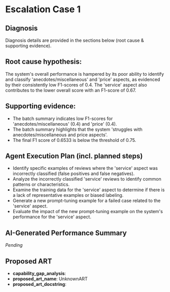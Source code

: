 # Escalation Case 1

## Diagnosis

Diagnosis details are provided in the sections below (root cause & supporting evidence).


## Root cause hypothesis:

The system's overall performance is hampered by its poor ability to identify and classify 'anecdotes/miscellaneous' and 'price' aspects, as evidenced by their consistently low F1-scores of 0.4. The 'service' aspect also contributes to the lower overall score with an F1-score of 0.67.


## Supporting evidence:

- The batch summary indicates low F1-scores for 'anecdotes/miscellaneous' (0.4) and 'price' (0.4).
- The batch summary highlights that the system 'struggles with anecdotes/miscellaneous and price aspects'.
- The final F1 score of 0.6533 is below the threshold of 0.75.


## Agent Execution Plan (incl. planned steps)

- Identify specific examples of reviews where the 'service' aspect was incorrectly classified (false positives and false negatives).
- Analyze the incorrectly classified 'service' reviews to identify common patterns or characteristics.
- Examine the training data for the 'service' aspect to determine if there is a lack of representative examples or biased labeling.
- Generate a new prompt-tuning example for a failed case related to the 'service' aspect.
- Evaluate the impact of the new prompt-tuning example on the system's performance for the 'service' aspect.


## AI-Generated Performance Summary

*Pending*


## Proposed ART

- **capability_gap_analysis**: 
- **proposed_art_name**: UnknownART
- **proposed_art_docstring**: 